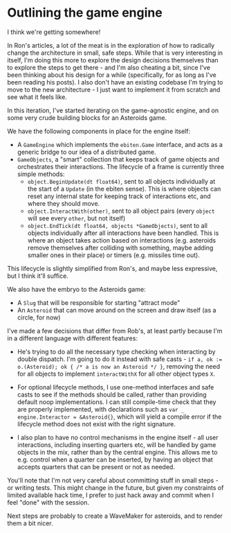 # Outlining the game engine

I think we're getting somewhere!

In Ron's articles, a lot of the meat is in the exploration of how to radically change the architecture in small, safe steps. While that is very interesting in itself, I'm doing this more to explore the design decisions themselves than to explore the steps to get there - and I'm also cheating a bit, since I've been thinking about his design for a while (specifically, for as long as I've been reading his posts). I also don't have an existing codebase I'm trying to move to the new architecture - I just want to implement it from scratch and see what it feels like.

In this iteration, I've started iterating on the game-agnostic engine, and on some very crude building blocks for an Asteroids game.

We have the following components in place for the engine itself:

* A `GameEngine` which implements the `ebiten.Game` interface, and acts as a generic bridge to our idea of a distributed game.
* `GameObjects`, a "smart" collection that keeps track of game objects and orchestrates their interactions. The lifecycle of a frame is currently three simple methods:
  * `object.BeginUpdate(dt float64)`, sent to all objects individually at the start of a `Update` (in the ebiten sense). This is where objects can reset any internal state for keeping track of interactions etc, and where they should move.
  * `object.InteractWith(other)`, sent to all object pairs (every `object` will see every `other`, but not itself)
  * `object.EndTick(dt float64, objects *GameObjects)`, sent to all objects individually after all interactions have been handled. This is where an object takes action based on interactions (e.g. asteroids remove themselves after colliding with something, maybe adding smaller ones in their place) or timers (e.g. missiles time out).

This lifecycle is slightly simplified from Ron's, and maybe less expressive, but I think it'll suffice.

We also have the embryo to the Asteroids game:

* A `Slug` that will be responsible for starting "attract mode"
* An `Asteroid` that can move around on the screen and draw itself (as a circle, for now)

I've made a few decisions that differ from Rob's, at least partly because I'm in a different language with different features:

* He's trying to do all the necessary type checking when interacting by double dispatch. I'm going to do it instead with safe casts - `if a, ok := o.(Asteroid); ok { /* a is now an Asteroid */ }`, removing the need for all objects to implement `interactWithX` for all other object types `X`.

* For optional lifecycle methods, I use one-method interfaces and safe casts to see if the methods should be called, rather than providing default noop implementations. I can still compile-time check that they are properly implemented, with declarations such as `var _ engine.Interactor = &Asteroid{}`, which will yield a compile error if the lifecycle method does not exist with the right signature.

* I also plan to have no control mechanisms in the engine itself - all user interactions, including inserting quarters etc, will be handled by game objects in the mix, rather than by the central engine. This allows me to e.g. control when a quarter can be inserted, by having an object that accepts quarters that can be present or not as needed.

You'll note that I'm not very careful about committing stuff in small steps - or writing tests. This might change in the future, but given my constraints of limited available hack time, I prefer to just hack away and commit when I feel "done" with the session.

Next steps are probably to create a WaveMaker for asteroids, and to render them a bit nicer.